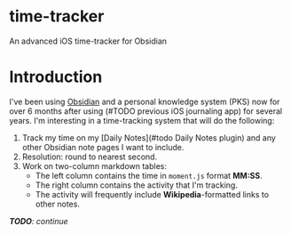 # time-tracker
An advanced iOS time-tracker for Obsidian
# Introduction
I've been using [Obsidian](obsidian.org) and a personal knowledge system (PKS) now for over 6 months after using (#TODO previous iOS journaling app) for several years.  I'm interesting in a time-tracking system that will do the following:

  1. Track my time on my [Daily Notes](#todo Daily Notes plugin) and any other Obsidian note pages I want to include.
  2. Resolution: round to nearest second.
  3. Work on two-column markdown tables:
        - The left column contains the time in `moment.js` format **MM:SS**.
        - The right column contains the activity that I'm tracking.
        - The activity will frequently include **Wikipedia**-formatted links to other notes.

***TODO**: continue*
